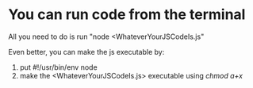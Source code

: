 # You can run code from the terminal

All you need to do is run "node <WhateverYourJSCodeIs.js"

Even better, you can make the js executable by:

1. put #!/usr/bin/env node
2. make the <WhateverYourJSCodeIs.js> executable using *chmod a+x*
